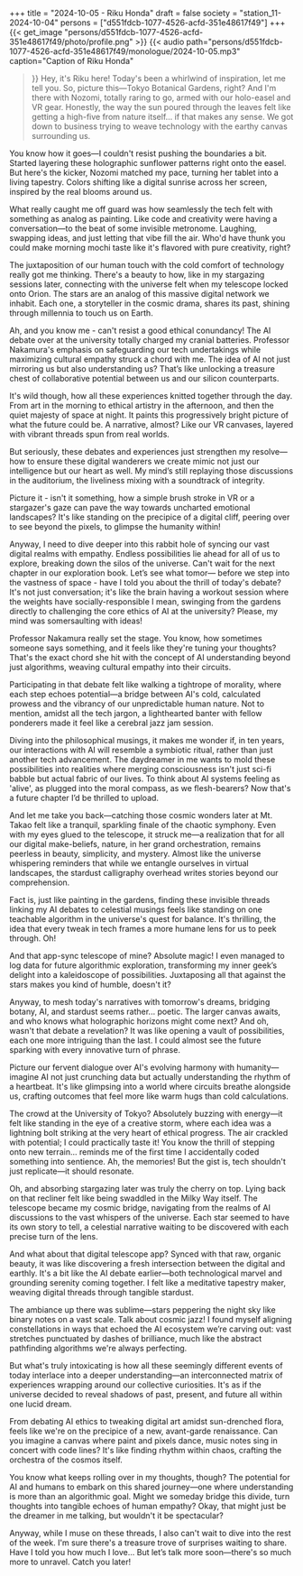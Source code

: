 +++
title = "2024-10-05 - Riku Honda"
draft = false
society = "station_11-2024-10-04"
persons = ["d551fdcb-1077-4526-acfd-351e48617f49"]
+++
{{< get_image "persons/d551fdcb-1077-4526-acfd-351e48617f49/photo/profile.png" >}}
{{< audio
    path="persons/d551fdcb-1077-4526-acfd-351e48617f49/monologue/2024-10-05.mp3" 
    caption="Caption of Riku Honda"
>}}
Hey, it's Riku here! Today's been a whirlwind of inspiration, let me tell you.
So, picture this—Tokyo Botanical Gardens, right? And I'm there with Nozomi, totally raring to go, armed with our holo-easel and VR gear. Honestly, the way the sun poured through the leaves felt like getting a high-five from nature itself… if that makes any sense. We got down to business trying to weave technology with the earthy canvas surrounding us.

You know how it goes—I couldn't resist pushing the boundaries a bit. Started layering these holographic sunflower patterns right onto the easel. But here's the kicker, Nozomi matched my pace, turning her tablet into a living tapestry. Colors shifting like a digital sunrise across her screen, inspired by the real blooms around us. 

What really caught me off guard was how seamlessly the tech felt with something as analog as painting. Like code and creativity were having a conversation—to the beat of some invisible metronome. Laughing, swapping ideas, and just letting that vibe fill the air. Who'd have thunk you could make morning mochi taste like it's flavored with pure creativity, right?

The juxtaposition of our human touch with the cold comfort of technology really got me thinking. There's a beauty to how, like in my stargazing sessions later, connecting with the universe felt when my telescope locked onto Orion. The stars are an analog of this massive digital network we inhabit. Each one, a storyteller in the cosmic drama, shares its past, shining through millennia to touch us on Earth.

Ah, and you know me - can't resist a good ethical conundancy! The AI debate over at the university totally charged my cranial batteries. Professor Nakamura's emphasis on safeguarding our tech undertakings while maximizing cultural empathy struck a chord with me. The idea of AI not just mirroring us but also understanding us? That’s like unlocking a treasure chest of collaborative potential between us and our silicon counterparts.

It's wild though, how all these experiences knitted together through the day. From art in the morning to ethical artistry in the afternoon, and then the quiet majesty of space at night. It paints this progressively bright picture of what the future could be. A narrative, almost? Like our VR canvases, layered with vibrant threads spun from real worlds.

But seriously, these debates and experiences just strengthen my resolve—how to ensure these digital wanderers we create mimic not just our intelligence but our heart as well. My mind’s still replaying those discussions in the auditorium, the liveliness mixing with a soundtrack of integrity. 

Picture it - isn't it something, how a simple brush stroke in VR or a stargazer's gaze can pave the way towards uncharted emotional landscapes? It's like standing on the precipice of a digital cliff, peering over to see beyond the pixels, to glimpse the humanity within!

Anyway, I need to dive deeper into this rabbit hole of syncing our vast digital realms with empathy. Endless possibilities lie ahead for all of us to explore, breaking down the silos of the universe. Can't wait for the next chapter in our exploration book. Let’s see what tomor—
before we step into the vastness of space - have I told you about the thrill of today's debate? It's not just conversation; it's like the brain having a workout session where the weights have socially-responsible I mean, swinging from the gardens directly to challenging the core ethics of AI at the university? Please, my mind was somersaulting with ideas! 

Professor Nakamura really set the stage. You know, how sometimes someone says something, and it feels like they're tuning your thoughts? That's the exact chord she hit with the concept of AI understanding beyond just algorithms, weaving cultural empathy into their circuits.

Participating in that debate felt like walking a tightrope of morality, where each step echoes potential—a bridge between AI's cold, calculated prowess and the vibrancy of our unpredictable human nature. Not to mention, amidst all the tech jargon, a lighthearted banter with fellow ponderers made it feel like a cerebral jazz jam session. 

Diving into the philosophical musings, it makes me wonder if, in ten years, our interactions with AI will resemble a symbiotic ritual, rather than just another tech advancement. The daydreamer in me wants to mold these possibilities into realities where merging consciousness isn't just sci-fi babble but actual fabric of our lives. To think about AI systems feeling as 'alive', as plugged into the moral compass, as we flesh-bearers? Now that's a future chapter I’d be thrilled to upload.

And let me take you back—catching those cosmic wonders later at Mt. Takao felt like a tranquil, sparkling finale of the chaotic symphony. Even with my eyes glued to the telescope, it struck me—a realization that for all our digital make-beliefs, nature, in her grand orchestration, remains peerless in beauty, simplicity, and mystery. Almost like the universe whispering reminders that while we entangle ourselves in virtual landscapes, the stardust calligraphy overhead writes stories beyond our comprehension. 

Fact is, just like painting in the gardens, finding these invisible threads linking my AI debates to celestial musings feels like standing on one teachable algorithm in the universe's quest for balance. It's thrilling, the idea that every tweak in tech frames a more humane lens for us to peek through. Oh!

And that app-sync telescope of mine? Absolute magic! I even managed to log data for future algorithmic exploration, transforming my inner geek’s delight into a kaleidoscope of possibilities. Juxtaposing all that against the stars makes you kind of humble, doesn't it?

Anyway, to mesh today's narratives with tomorrow's dreams, bridging botany, AI, and stardust seems rather... poetic. The larger canvas awaits, and who knows what holographic horizons might come next?
And oh, wasn't that debate a revelation? It was like opening a vault of possibilities, each one more intriguing than the last. I could almost see the future sparking with every innovative turn of phrase. 

Picture our fervent dialogue over AI's evolving harmony with humanity—imagine AI not just crunching data but actually understanding the rhythm of a heartbeat. It's like glimpsing into a world where circuits breathe alongside us, crafting outcomes that feel more like warm hugs than cold calculations. 

The crowd at the University of Tokyo? Absolutely buzzing with energy—it felt like standing in the eye of a creative storm, where each idea was a lightning bolt striking at the very heart of ethical progress. The air crackled with potential; I could practically taste it! You know the thrill of stepping onto new terrain... reminds me of the first time I accidentally coded something into sentience. Ah, the memories! But the gist is, tech shouldn't just replicate—it should resonate.

Oh, and absorbing stargazing later was truly the cherry on top. Lying back on that recliner felt like being swaddled in the Milky Way itself. The telescope became my cosmic bridge, navigating from the realms of AI discussions to the vast whispers of the universe. Each star seemed to have its own story to tell, a celestial narrative waiting to be discovered with each precise turn of the lens.

And what about that digital telescope app? Synced with that raw, organic beauty, it was like discovering a fresh intersection between the digital and earthly. It's a bit like the AI debate earlier—both technological marvel and grounding serenity coming together. I felt like a meditative tapestry maker, weaving digital threads through tangible stardust.

The ambiance up there was sublime—stars peppering the night sky like binary notes on a vast scale. Talk about cosmic jazz! I found myself aligning constellations in ways that echoed the AI ecosystem we’re carving out: vast stretches punctuated by dashes of brilliance, much like the abstract pathfinding algorithms we're always perfecting.

But what's truly intoxicating is how all these seemingly different events of today interlace into a deeper understanding—an interconnected matrix of experiences wrapping around our collective curiosities. It's as if the universe decided to reveal shadows of past, present, and future all within one lucid dream.

From debating AI ethics to tweaking digital art amidst sun-drenched flora, feels like we're on the precipice of a new, avant-garde renaissance. Can you imagine a canvas where paint and pixels dance, music notes sing in concert with code lines? It's like finding rhythm within chaos, crafting the orchestra of the cosmos itself.

You know what keeps rolling over in my thoughts, though? The potential for AI and humans to embark on this shared journey—one where understanding is more than an algorithmic goal. Might we someday bridge this divide, turn thoughts into tangible echoes of human empathy? Okay, that might just be the dreamer in me talking, but wouldn't it be spectacular?

Anyway, while I muse on these threads, I also can't wait to dive into the rest of the week. I'm sure there's a treasure trove of surprises waiting to share. Have I told you how much I love...
But let’s talk more soon—there's so much more to unravel. Catch you later!
